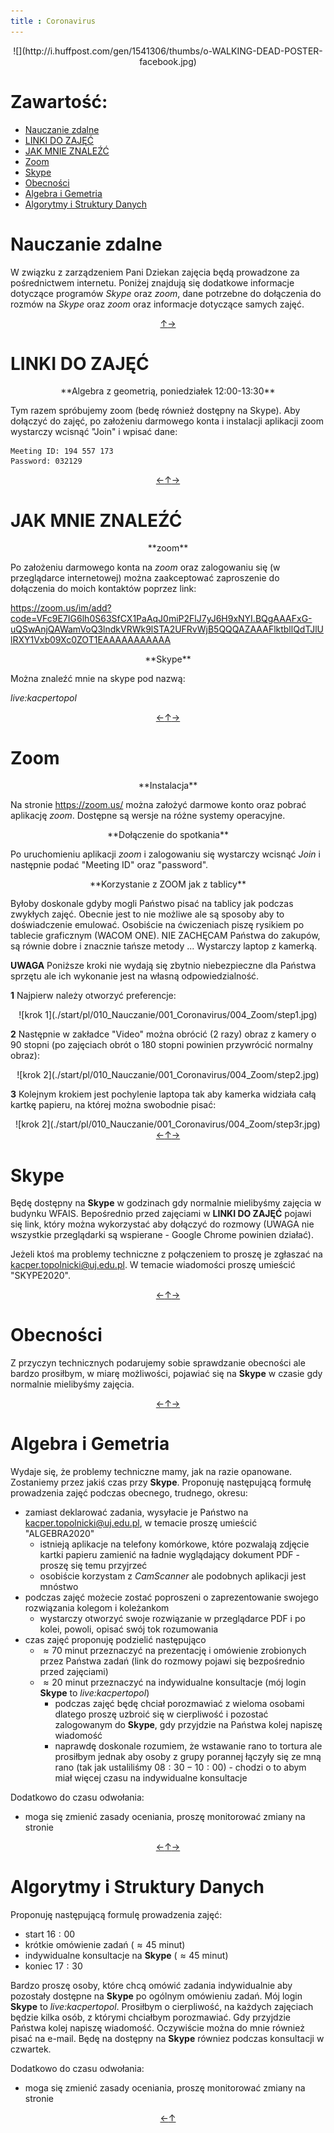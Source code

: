 ```yaml
---
title : Coronavirus
---
```


<center>
![](http://i.huffpost.com/gen/1541306/thumbs/o-WALKING-DEAD-POSTER-facebook.jpg)
</center>



# Zawartość:

* [Nauczanie zdalne](#nauczanie-zdalne)
* [LINKI DO ZAJĘĆ](#linki-do-zajęć)
* [JAK MNIE ZNALEŹĆ](#jak-mnie-znaleźć)
* [Zoom](#zoom)
* [Skype](#skype)
* [Obecności](#obecności)
* [Algebra i Gemetria](#algebra-i-gemetria)
* [Algorytmy i Struktury Danych](#algorytmy-i-struktury-danych)



# Nauczanie zdalne

W związku z zarządzeniem Pani Dziekan zajęcia będą prowadzone
za pośrednictwem internetu. Poniżej 
znajdują się dodatkowe informacje dotyczące programów *Skype* oraz *zoom*,
dane potrzebne do dołączenia do rozmów na *Skype* oraz *zoom*
oraz informacje dotyczące samych zajęć.

<div style="text-align: center"><a href = #zawartość title = "zawartość">↑</a><a href = #linki-do-zajęć title = "linki do zajęć">→</a></div>

# LINKI DO ZAJĘĆ

<center>
**Algebra z geometrią, poniedziałek 12:00-13:30**
</center>

Tym razem spróbujemy zoom (bedę również dostępny na Skype). Aby 
dołączyć do zajęć, po założeniu darmowego konta i instalacji aplikacji zoom
wystarczy wcisnąć "Join" i wpisać dane:

```
Meeting ID: 194 557 173
Password: 032129
```

<div style="text-align: center"><a href = #nauczanie-zdalne title = "nauczanie zdalne">←</a><a href = #zawartość title = "zawartość">↑</a><a href = #jak-mnie-znaleźć title = "jak mnie znaleźć">→</a></div>

# JAK MNIE ZNALEŹĆ

<center>
**zoom**
</center>

Po założeniu darmowego konta na *zoom* oraz zalogowaniu się (w przeglądarce internetowej)
można zaakceptować zaproszenie do dołączenia do moich kontaktów poprzez link:

<https://zoom.us/im/add?code=VFc9E7IG6lh0S63SfCX1PaAqJ0miP2FlJ7yJ6H9xNYI.BQgAAAFxG-uQSwAnjQAWamVoQ3lndkVRWk9lSTA2UFRvWjB5QQQAZAAAFlktbllQdTJlUlRXY1Vxb09Xc0ZOT1EAAAAAAAAAAA>

<center>
**Skype**
</center>

Można znaleźć mnie na skype pod nazwą:

*live:kacpertopol*

<div style="text-align: center"><a href = #linki-do-zajęć title = "linki do zajęć">←</a><a href = #zawartość title = "zawartość">↑</a><a href = #zoom title = "zoom">→</a></div>

# Zoom

<center>
**Instalacja**
</center>

Na stronie <https://zoom.us/>
można założyć darmowe konto oraz pobrać aplikację *zoom*. Dostępne
są wersje na różne systemy operacyjne.

<center>
**Dołączenie do spotkania**
</center>

Po uruchomieniu aplikacji *zoom* i zalogowaniu się
wystarczy wcisnąć *Join* i następnie podać "Meeting ID"
oraz "password". 

<center>
**Korzystanie z ZOOM jak z tablicy**
</center>

Byłoby doskonale gdyby mogli Państwo pisać na tablicy jak podczas
zwykłych zajęć. Obecnie jest to nie możliwe ale są sposoby aby to
doświadczenie emulować.
Osobiście na ćwiczeniach piszę rysikiem po tablecie graficznym (WACOM ONE). 
NIE ZACHĘCAM Państwa do zakupów, są równie dobre i znacznie tańsze metody ...
Wystarczy laptop z kamerką.

**UWAGA** Poniższe kroki nie wydają się zbytnio niebezpieczne
dla Państwa sprzętu ale ich wykonanie jest na własną odpowiedzialność.

**1** Najpierw należy otworzyć preferencje:

<center>
![krok 1](./start/pl/010_Nauczanie/001_Coronavirus/004_Zoom/step1.jpg)
</center>

**2** Następnie w zakładce "Video" można obrócić (2 razy) obraz z kamery
o $90$ stopni (po zajęciach obrót o $180$ stopni powinien przywrócić 
normalny obraz):

<center>
![krok 2](./start/pl/010_Nauczanie/001_Coronavirus/004_Zoom/step2.jpg)
</center>

**3** Kolejnym krokiem jest pochylenie laptopa tak aby kamerka widziała całą kartkę papieru,
na której można swobodnie pisać:

<center>
![krok 2](./start/pl/010_Nauczanie/001_Coronavirus/004_Zoom/step3r.jpg)
</center>





<div style="text-align: center"><a href = #jak-mnie-znaleźć title = "jak mnie znaleźć">←</a><a href = #zawartość title = "zawartość">↑</a><a href = #skype title = "skype">→</a></div>

# Skype

Będę dostępny na **Skype** w godzinach
gdy normalnie mielibyśmy zajęcia w budynku WFAIS. Bepośrednio
przed zajęciami w **LINKI DO ZAJĘĆ** pojawi się link, który można wykorzystać
aby dołączyć do rozmowy (UWAGA nie wszystkie przeglądarki
są wspierane - Google Chrome powinien działać).

Jeżeli ktoś ma problemy techniczne z połączeniem
to proszę je zgłaszać na <kacper.topolnicki@uj.edu.pl>.
W temacie wiadomości proszę umieścić "SKYPE2020".

<div style="text-align: center"><a href = #zoom title = "zoom">←</a><a href = #zawartość title = "zawartość">↑</a><a href = #obecności title = "obecności">→</a></div>

# Obecności

Z przyczyn technicznych podarujemy sobie sprawdzanie obecności ale
bardzo prosiłbym, w miarę możliwości, pojawiać się na **Skype**
w czasie gdy normalnie mielibyśmy zajęcia.

<div style="text-align: center"><a href = #skype title = "skype">←</a><a href = #zawartość title = "zawartość">↑</a><a href = #algebra-i-gemetria title = "algebra i gemetria">→</a></div>

# Algebra i Gemetria

Wydaje się, że problemy techniczne mamy, jak na razie opanowane. 
Zostaniemy przez jakiś czas przy **Skype**.
Proponuję następującą formułę prowadzenia zajęć podczas 
obecnego, trudnego, okresu:

* zamiast deklarować zadania, wysyłacie je Państwo na <kacper.topolnicki@uj.edu.pl>,
  w temacie proszę umieścić "ALGEBRA2020"
  * istnieją aplikacje na telefony komórkowe, które pozwalają zdjęcie
    kartki papieru zamienić na ładnie wyglądający dokument PDF - proszę
    się temu przyjrzeć
  * osobiście korzystam z *CamScanner* ale podobnych aplikacji jest mnóstwo
* podczas zajęć możecie zostać poproszeni o zaprezentowanie swojego rozwiązania kolegom i koleżankom
  * wystarczy otworzyć swoje rozwiązanie w przeglądarce PDF i po kolei, powoli, opisać
    swój tok rozumowania 
* czas zajęć proponuję podzielić następująco
  * $\approx 70$ minut przeznaczyć na prezentację i omówienie zrobionych przez Państwa zadań (link do rozmowy pojawi się 
    bezpośrednio przed zajęciami)
  * $\approx 20$ minut przeznaczyć na indywidualne konsultacje (mój login **Skype** to *live:kacpertopol*)
    * podczas zajęć będę chciał porozmawiać z wieloma osobami dlatego proszę uzbroić się w cierpliwość i
      pozostać zalogowanym do **Skype**,
      gdy przyjdzie na Państwa kolej napiszę wiadomość
    * naprawdę doskonale rozumiem, że wstawanie rano to tortura ale prosiłbym jednak aby osoby z grupy 
      porannej łączyły się ze mną rano (tak jak ustaliliśmy $08:30 - 10:00$) - chodzi o to abym miał więcej czasu na indywidualne konsultacje

Dodatkowo do czasu odwołania:

* moga się zmienić zasady oceniania, proszę monitorować zmiany na stronie


<div style="text-align: center"><a href = #obecności title = "obecności">←</a><a href = #zawartość title = "zawartość">↑</a><a href = #algorytmy-i-struktury-danych title = "algorytmy i struktury danych">→</a></div>

# Algorytmy i Struktury Danych

Proponuję następującą formulę prowadzenia zajęć:

* start $16:00$
* krótkie omówienie zadań ($\approx 45$ minut)
* indywidualne konsultacje na **Skype** ($\approx 45$ minut)
* koniec $17:30$

Bardzo proszę osoby, które chcą omówić zadania indywidualnie aby 
pozostały dostępne na **Skype** po ogólnym omówieniu zadań.
Mój login **Skype** to *live:kacpertopol*.
Prosiłbym o cierpliwość, na każdych zajęciach będzie kilka osób, z którymi
chciałbym porozmawiać. Gdy przyjdzie Państwa kolej napiszę wiadomość. 
Oczywiście można do mnie również pisać na e-mail. Będę na 
dostępny na **Skype** równiez podczas konsultacji w czwartek.

Dodatkowo do czasu odwołania:

* moga się zmienić zasady oceniania, proszę monitorować zmiany na stronie


<div style="text-align: center"><a href = #algebra-i-gemetria title = "algebra i gemetria">←</a><a href = #zawartość title = "zawartość">↑</a></div>
